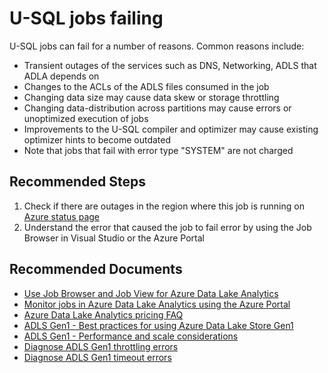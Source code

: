 <properties
	pageTitle="Job started to fail with error"
	description="Job started to fail with error"
	service="Microsoft.DataLakeAnalytics"
	resource="accounts"
	ms.author="guyhay"
	authoralias="guyhay"
	authors="guyhay"
	displayOrder="1"
	selfHelpType="resource"
	supportTopicIds="32680650"
	resourceTags=""
	productPesIds="15940"
	cloudEnvironments="public"
	articleId="datalakeanalytics-job-started-to-fail-with-error"
/>

# U-SQL jobs failing

U-SQL jobs can fail for a number of reasons.  Common reasons include: 

* Transient outages of the services such as DNS, Networking, ADLS that ADLA depends on
* Changes to the ACLs of the ADLS files consumed in the job
* Changing data size may cause data skew or storage throttling
* Changing data-distribution across partitions may cause errors or unoptimized execution of jobs
* Improvements to the U-SQL compiler and optimizer may cause existing optimizer hints to become outdated 
* Note that jobs that fail with error type "SYSTEM" are not charged 


## **Recommended Steps**

1. Check if there are outages in the region where this job is running on [Azure status page](https://status.azure.com/status)<br>
2. Understand the error that caused the job to fail error by using the Job Browser in Visual Studio or the Azure Portal<br>

## **Recommended Documents**

* [Use Job Browser and Job View for Azure Data Lake Analytics](https://docs.microsoft.com/azure/data-lake-analytics/data-lake-analytics-data-lake-tools-view-jobs)<br>
* [Monitor jobs in Azure Data Lake Analytics using the Azure Portal](https://docs.microsoft.com/azure/data-lake-analytics/data-lake-analytics-monitor-and-troubleshoot-jobs-tutorial)<br>
* [Azure Data Lake Analytics pricing FAQ](https://azure.microsoft.com/pricing/details/data-lake-analytics/)<br>
* [ADLS Gen1 - Best practices for using Azure Data Lake Store Gen1](https://docs.microsoft.com/azure/data-lake-store/data-lake-store-best-practices)<br>
* [ADLS Gen1 - Performance and scale considerations](https://docs.microsoft.com/azure/data-lake-store/data-lake-store-best-practices#performance-and-scale-considerations)<br>
* [Diagnose ADLS Gen1 throttling errors](https://docs.microsoft.com/azure/storage/common/storage-monitoring-diagnosing-troubleshooting#metrics-show-an-increase-in-PercentThrottlingError/)<br>
* [Diagnose ADLS Gen1 timeout errors](https://docs.microsoft.com/azure/storage/common/storage-monitoring-diagnosing-troubleshooting#metrics-show-an-increase-in-PercentTimeoutError/)<br>
